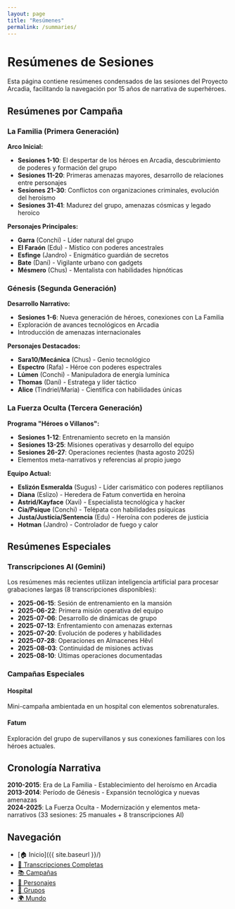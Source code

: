 ```yaml
---
layout: page
title: "Resúmenes"
permalink: /summaries/
---
```


# Resúmenes de Sesiones

Esta página contiene resúmenes condensados de las sesiones del Proyecto Arcadia, facilitando la navegación por 15 años de narrativa de superhéroes.

## Resúmenes por Campaña

### La Familia (Primera Generación)

**Arco Inicial:**
- **Sesiones 1-10**: El despertar de los héroes en Arcadia, descubrimiento de poderes y formación del grupo
- **Sesiones 11-20**: Primeras amenazas mayores, desarrollo de relaciones entre personajes
- **Sesiones 21-30**: Conflictos con organizaciones criminales, evolución del heroísmo
- **Sesiones 31-41**: Madurez del grupo, amenazas cósmicas y legado heroico

**Personajes Principales:**
- **Garra** (Conchi) - Líder natural del grupo
- **El Faraón** (Edu) - Místico con poderes ancestrales  
- **Esfinge** (Jandro) - Enigmático guardián de secretos
- **Bate** (Dani) - Vigilante urbano con gadgets
- **Mésmero** (Chus) - Mentalista con habilidades hipnóticas

### Génesis (Segunda Generación)

**Desarrollo Narrativo:**
- **Sesiones 1-6**: Nueva generación de héroes, conexiones con La Familia
- Exploración de avances tecnológicos en Arcadia
- Introducción de amenazas internacionales

**Personajes Destacados:**
- **Sara10/Mecánica** (Chus) - Genio tecnológico
- **Espectro** (Rafa) - Héroe con poderes espectrales
- **Lúmen** (Conchi) - Manipuladora de energía lumínica
- **Thomas** (Dani) - Estratega y líder táctico
- **Alice** (Tindriel/María) - Científica con habilidades únicas

### La Fuerza Oculta (Tercera Generación)

**Programa "Héroes o Villanos":**
- **Sesiones 1-12**: Entrenamiento secreto en la mansión
- **Sesiones 13-25**: Misiones operativas y desarrollo del equipo
- **Sesiones 26-27**: Operaciones recientes (hasta agosto 2025)
- Elementos meta-narrativos y referencias al propio juego

**Equipo Actual:**
- **Eslizón Esmeralda** (Sugus) - Líder carismático con poderes reptilianos
- **Diana** (Eslizo) - Heredera de Fatum convertida en heroína
- **Astrid/Kayface** (Xavi) - Especialista tecnológica y hacker
- **Cia/Psique** (Conchi) - Telépata con habilidades psíquicas
- **Justa/Justicia/Sentencia** (Edu) - Heroína con poderes de justicia
- **Hotman** (Jandro) - Controlador de fuego y calor

## Resúmenes Especiales

### Transcripciones AI (Gemini)
Los resúmenes más recientes utilizan inteligencia artificial para procesar grabaciones largas (8 transcripciones disponibles):

- **2025-06-15**: Sesión de entrenamiento en la mansión
- **2025-06-22**: Primera misión operativa del equipo
- **2025-07-06**: Desarrollo de dinámicas de grupo
- **2025-07-13**: Enfrentamiento con amenazas externas
- **2025-07-20**: Evolución de poderes y habilidades
- **2025-07-28**: Operaciones en Almacenes Hêvî
- **2025-08-03**: Continuidad de misiones activas
- **2025-08-10**: Últimas operaciones documentadas

### Campañas Especiales

#### Hospital
Mini-campaña ambientada en un hospital con elementos sobrenaturales.

#### Fatum
Exploración del grupo de supervillanos y sus conexiones familiares con los héroes actuales.

## Cronología Narrativa

**2010-2015**: Era de La Familia - Establecimiento del heroísmo en Arcadia
**2013-2014**: Período de Génesis - Expansión tecnológica y nuevas amenazas  
**2024-2025**: La Fuerza Oculta - Modernización y elementos meta-narrativos (33 sesiones: 25 manuales + 8 transcripciones AI)

## Navegación

- [🏠 Inicio]({{ site.baseurl }}/)
- [📜 Transcripciones Completas](transcriptions/)
- [📚 Campañas](campaigns/)
- [🦸 Personajes](characters/)
- [👥 Grupos](groups/)
- [🌍 Mundo](world-building/)